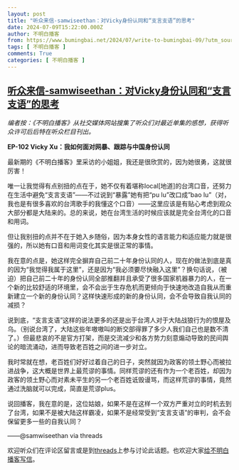 ```yaml
---
layout: post
title: "听众来信-samwiseethan：对Vicky身份认同和“支言支语”的思考"
date: 2024-07-09T15:22:00.000Z
author: 不明白播客
from: https://www.bumingbai.net/2024/07/write-to-bumingbai-09/?utm_source=rss&utm_medium=rss&utm_campaign=write-to-bumingbai-09
tags: [ 不明白播客 ]
comments: True
categories: [ 不明白播客 ]
---
```

<!--1720538520000-->
[听众来信-samwiseethan：对Vicky身份认同和“支言支语”的思考](https://www.bumingbai.net/2024/07/write-to-bumingbai-09/?utm_source=rss&utm_medium=rss&utm_campaign=write-to-bumingbai-09)
------

<div>
<p><em>编者按：《不明白播客》从社交媒体网站搜集了听众们对最近单集的感想，获得听众许可后后特在听众栏目刊出。</em></p><p><strong>EP-102 Vicky Xu：我如何面对网暴、跟踪与中国身份认同</strong></p><p>最新期的《不明白播客》里采访的小姐姐，我还是很欣赏的，因为她很勇，这就很厉害！</p><p>唯一让我觉得有点别扭的点在于，她不仅有着堪称local[地道]的台湾口音，还努力在生活中避免“支言支语”——不过说到“暴露”她有把“pu lu”改口成”bao lu”（对，我也是有很多喜欢的台湾歌手的我懂这个口音）——这里应该是有贴心考虑到观众大部分都是大陆来的。总的来说，她在台湾生活的时候应该就是完全台湾化的口音和用词。</p><p>但让我别扭的点并不在于她入乡随俗，因为本身女性的语言能力和适应能力就是很强的，所以她有口音和用词变化其实是很正常的事情。</p><p>我在意的点是，她这样完全摒弃自己前二十年身份认同的人，现在的做法到底是真的因为“我觉得我属于这里”，还是因为“我必须要尽快融入这里”？换句话说，（被迫）把自己前二十年的身份认同全部推翻并且承受了很多国家机器暴力的人，在一个新的比较舒适的环境里，会不会出于生存危机而更倾向于快速地改造自我从而重新建立一个新的身份认同？这样快速形成的新的身份认同，会不会导致自我认同的减损？</p><p>说到底，“支言支语”这样的说法更多的还是出于台湾人对于大陆战狼行为的恨屋及乌。（别说台湾了，大陆这些年嗷嗷叫的断交部得罪了多少人我们自己也是数不清了。）但最悲哀的不是官方打架，而是交流减少和各方势力刻意煽动导致的民间舆论的暗流涌动，进而导致老百姓之间的进一步对立。</p><p>我时常就在想，老百姓们好好过着自己的日子，突然就因为政客的领土野心而被拉进战争，这大概是世界上最荒谬的事情。同样荒谬的还有作为一个老百姓，却因为政客的领土野心而对素未平生的另一个老百姓诋毁谩骂，而这样荒谬的事情，竟然通过洗脑就可以完成，简直是荒谬plus。</p><p>说回播客，我在意的是，这位姑娘，如果不是在这样一个双方严重对立的时机去到了台湾，如果不是被大陆这样霸凌，如果不是经常受到“支言支语”的审判，会不会保留更多一些的自我认同？</p><p>——@samwiseethan via threads</p><p>欢迎听众们在评论区留言或是到<a href="https://www.threads.net/@samwiseethan/post/C8_ApsppCxL?xmt=AQGzP88BRtXdh_Qe7WQfGq_7tUZIFI9YO6wjjI8GgQcNeA" data-type="link" data-id="https://www.threads.net/@samwiseethan/post/C8_ApsppCxL?xmt=AQGzP88BRtXdh_Qe7WQfGq_7tUZIFI9YO6wjjI8GgQcNeA">threads</a>上参与讨论此话题。也欢迎大家<a href="https://www.bumingbai.net/2023/10/write-to-bumingbai/" data-type="link" data-id="https://www.bumingbai.net/2023/10/write-to-bumingbai/">给不明白播客写信</a>。</p>
</div>
